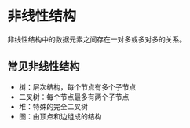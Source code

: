 # 非线性结构

非线性结构中的数据元素之间存在一对多或多对多的关系。

## 常见非线性结构

- 树：层次结构，每个节点有多个子节点
- 二叉树：每个节点最多有两个子节点
- 堆：特殊的完全二叉树
- 图：由顶点和边组成的结构